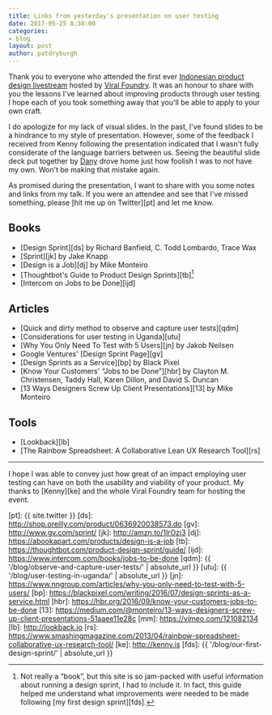 ```yaml
---
title: Links from yesterday's presentation on user testing
date: 2017-05-25 8:30:00
categories:
- blog
layout: post
author: patdryburgh
---
```


Thank you to everyone who attended the first ever [Indonesian product design livestream][ipd] hosted by [Viral Foundry][vf]. It was an honour to share with you the lessons I've learned about improving products through user testing. I hope each of you took something away that you'll be able to apply to your own craft.

I do apologize for my lack of visual slides. In the past, I've found slides to be a hindrance to my style of presentation. However, some of the feedback I received from Kenny following the presentation indicated that I wasn't fully considerate of the language barriers between us. Seeing the beautiful slide deck put together by [Dany][dr] drove home just how foolish I was to not have my own. Won't be making that mistake again.

As promised during the presentation, I want to share with you some notes and links from my talk. If you were an attendee and see that I've missed something, please [hit me up on Twitter][pt] and let me know.


## Books

- [Design Sprint][ds] by Richard Banfield, C. Todd Lombardo, Trace Wax
- [Sprint][jk] by Jake Knapp
- [Design is a Job][dj] by Mike Monteiro
- [Thoughtbot's Guide to Product Design Sprints][tb][^1]
- [Intercom on Jobs to be Done][ijd]

## Articles

- [Quick and dirty method to observe and capture user tests][qdm]
- [Considerations for user testing in Uganda][utu]
- [Why You Only Need To Test with 5 Users][jn] by Jakob Neilsen
- Google Ventures' [Design Sprint Page][gv]
- [Design Sprints as a Service][bp] by Black Pixel
- [Know Your Customers' “Jobs to be Done”][hbr] by Clayton M. Christensen, Taddy Hall, Karen Dillon, and David S. Duncan
- [13 Ways Designers Screw Up Client Presentations][13] by Mike Monteiro

## Tools

- [Lookback][lb]
- [The Rainbow Spreadsheet: A Collaborative Lean UX Research Tool][rs]

---

I hope I was able to convey just how great of an impact employing user testing can have on both the usability and viability of your product. My thanks to [Kenny][ke] and the whole Viral Foundry team for hosting the event.

[^1]: Not really a “book”, but this site is so jam-packed with useful information about running a design sprint, I had to include it. In fact, this guide helped me understand what improvements were needed to be made following [my first design sprint][fds].

[ipd]:  https://www.facebook.com/events/320760311691158
[vf]:   http://viralfoundry.com
[dr]:   https://twitter.com/kackackac_
[pt]:   {{ site.twitter }}
[ds]:   http://shop.oreilly.com/product/0636920038573.do
[gv]:   http://www.gv.com/sprint/
[jk]:   http://amzn.to/1lrOzj3
[dj]:   https://abookapart.com/products/design-is-a-job
[tb]:   https://thoughtbot.com/product-design-sprint/guide/
[ijd]:  https://www.intercom.com/books/jobs-to-be-done
[qdm]:  {{ '/blog/observe-and-capture-user-tests/' | absolute_url }}
[utu]:  {{ '/blog/user-testing-in-uganda/' | absolute_url }}
[jn]:   https://www.nngroup.com/articles/why-you-only-need-to-test-with-5-users/
[bp]:   https://blackpixel.com/writing/2016/07/design-sprints-as-a-service.html
[hbr]:  https://hbr.org/2016/09/know-your-customers-jobs-to-be-done
[13]:   https://medium.com/@monteiro/13-ways-designers-screw-up-client-presentations-51aaee11e28c
[mm]:   https://vimeo.com/121082134
[lb]:   http://lookback.io
[rs]:   https://www.smashingmagazine.com/2013/04/rainbow-spreadsheet-collaborative-ux-research-tool/
[ke]:   http://kenny.is
[fds]:  {{ '/blog/our-first-design-sprint/' | absolute_url }}